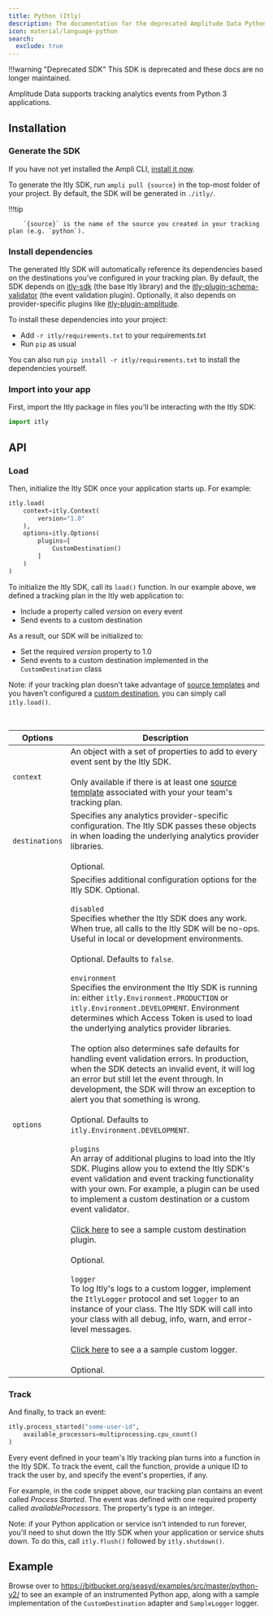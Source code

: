 ```yaml
---
title: Python (Itly)
description: The documentation for the deprecated Amplitude Data Python SDK (Itly).
icon: material/language-python
search:
  exclude: true
---
```


!!!warning "Deprecated SDK"
    This SDK is deprecated and these docs are no longer maintained.

Amplitude Data supports tracking analytics events from Python 3 applications.

## Installation

### Generate the SDK

If you have not yet installed the Ampli CLI, [install it now](/data/using-the-ampli-cli).

To generate the Itly SDK, run `ampli pull {source}` in the top-most folder of your project. By default, the SDK will be generated in `./itly/`.

!!!tip

        `{source}` is the name of the source you created in your tracking plan (e.g. `python`).

### Install dependencies

The generated Itly SDK will automatically reference its dependencies based on the destinations you've configured in your tracking plan. By default, the SDK depends on [itly-sdk](https://github.com/iterativelyhq/itly-sdk-python/tree/master/packages/sdk) (the base Itly library) and the [itly-plugin-schema-validator](https://github.com/iterativelyhq/itly-sdk-python/tree/master/packages/plugin-schema-validator) (the event validation plugin). Optionally, it also depends on provider-specific plugins like [itly-plugin-amplitude](https://github.com/iterativelyhq/itly-sdk-python/tree/master/packages/plugin-amplitude).

To install these dependencies into your project:

- Add `-r itly/requirements.txt` to your requirements.txt
- Run `pip` as usual

You can also run `pip install -r itly/requirements.txt` to install the dependencies yourself.

### Import into your app

First, import the Itly package in files you'll be interacting with the Itly SDK:

```python
import itly
```

## API

### Load

Then, initialize the Itly SDK once your application starts up. For example:

```python
itly.load(
    context=itly.Context(
        version="1.0"
    ),
    options=itly.Options(
        plugins=[
            CustomDestination()
        ]
    )
)
```

To initialize the Itly SDK, call its `load()` function. In our example above, we defined a tracking plan in the Itly web application to:

- Include a property called *version* on every event
- Send events to a custom destination

As a result, our SDK will be initialized to:

- Set the required *version* property to 1.0
- Send events to a custom destination implemented in the `CustomDestination` class

Note: if your tracking plan doesn't take advantage of [source templates](/working-with-templates#adding-a-template-to-a-source) and you haven't configured a [custom destination](#custom-destination), you can simply call `itly.load()`.

<br/>

| <div class="big-column">Options</div> | Description |
|-|-|
| `context`| An object with a set of properties to add to every event sent by the Itly SDK.<br /><br />Only available if there is at least one [source template](/working-with-templates#adding-a-template-to-a-source) associated with your your team's tracking plan.|
| `destinations` | Specifies any analytics provider-specific configuration. The Itly SDK passes these objects in when loading the underlying analytics provider libraries.<br /><br />Optional.|
| `options` | Specifies additional configuration options for the Itly SDK. Optional.<br /><br />`disabled`<br />Specifies whether the Itly SDK does any work. When true, all calls to the Itly SDK will be no-ops. Useful in local or development environments.<br /><br />Optional. Defaults to `false`.<br /><br />`environment`<br />Specifies the environment the Itly SDK is running in: either `itly.Environment.PRODUCTION` or `itly.Environment.DEVELOPMENT`. Environment determines which Access Token is used to load the underlying analytics provider libraries.<br /><br />The option also determines safe defaults for handling event validation errors. In production, when the SDK detects an invalid event, it will log an error but still let the event through. In development, the SDK will throw an exception to alert you that something is wrong.<br /><br />Optional. Defaults to `itly.Environment.DEVELOPMENT`.<br /><br />`plugins`<br />An array of additional plugins to load into the Itly SDK. Plugins allow you to extend the Itly SDK's event validation and event tracking functionality with your own. For example, a plugin can be used to implement a custom destination or a custom event validator.<br /><br />[Click here](https://bitbucket.org/seasyd/examples/src/master/python-v2/custom.py) to see a sample custom destination plugin.<br /><br />Optional.<br /><br />`logger`<br />To log Itly's logs to a custom logger, implement the `ItlyLogger` protocol and set `logger` to an instance of your class. The Itly SDK will call into your class with all debug, info, warn, and error-level messages.<br /><br />[Click here](https://bitbucket.org/seasyd/examples/src/master/python-v2/logger.py) to see a a sample custom logger.<br /><br />Optional. |

### Track

And finally, to track an event:

```python
itly.process_started("some-user-id",
    available_processors=multiprocessing.cpu_count()
)
```

Every event defined in your team's Itly tracking plan turns into a function in the Itly SDK. To track the event, call the function, provide a unique ID to track the user by, and specify the event's properties, if any.

For example, in the code snippet above, our tracking plan contains an event called *Process Started*. The event was defined with one required property called *availableProcessors*. The property's type is an integer.

Note: if your Python application or service isn't intended to run forever, you'll need to shut down the Itly SDK when your application or service shuts down. To do this, call `itly.flush()` followed by `itly.shutdown()`.

## Example

Browse over to <https://bitbucket.org/seasyd/examples/src/master/python-v2/> to see an example of an instrumented Python app, along with a sample implementation of the `CustomDestination` adapter and `SampleLogger` logger.

<!-- Itly includes code docs in the auto-generated library so your IDE can display relevant documentation for every function and property as you type.

![Code documentation](/img/python.png) -->

<!-- ### Alias

### Plugins & Custom Destinations

### Logging -->
